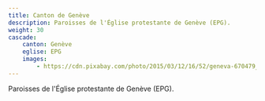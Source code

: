 ```yaml
---
title: Canton de Genève
description: Paroisses de l'Église protestante de Genève (EPG).
weight: 30
cascade:
    canton: Genève
    eglise: EPG
    images:
        - https://cdn.pixabay.com/photo/2015/03/12/16/52/geneva-670479_960_720.jpg
---
```


Paroisses de l'Église protestante de Genève (EPG).